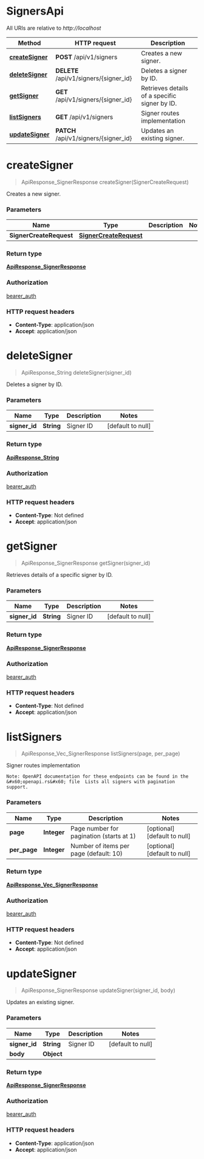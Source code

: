 # SignersApi

All URIs are relative to _http://localhost_

| Method                                         | HTTP request                           | Description                                   |
| ---------------------------------------------- | -------------------------------------- | --------------------------------------------- |
| [**createSigner**](SignersApi.md#createSigner) | **POST** /api/v1/signers               | Creates a new signer.                         |
| [**deleteSigner**](SignersApi.md#deleteSigner) | **DELETE** /api/v1/signers/{signer_id} | Deletes a signer by ID.                       |
| [**getSigner**](SignersApi.md#getSigner)       | **GET** /api/v1/signers/{signer_id}    | Retrieves details of a specific signer by ID. |
| [**listSigners**](SignersApi.md#listSigners)   | **GET** /api/v1/signers                | Signer routes implementation                  |
| [**updateSigner**](SignersApi.md#updateSigner) | **PATCH** /api/v1/signers/{signer_id}  | Updates an existing signer.                   |

<a name="createSigner"></a>

# **createSigner**

> ApiResponse_SignerResponse createSigner(SignerCreateRequest)

Creates a new signer.

### Parameters

| Name                    | Type                                                        | Description | Notes |
| ----------------------- | ----------------------------------------------------------- | ----------- | ----- |
| **SignerCreateRequest** | [**SignerCreateRequest**](../Models/SignerCreateRequest.md) |             |       |

### Return type

[**ApiResponse_SignerResponse**](../Models/ApiResponse_SignerResponse.md)

### Authorization

[bearer_auth](../README.md#bearer_auth)

### HTTP request headers

- **Content-Type**: application/json
- **Accept**: application/json

<a name="deleteSigner"></a>

# **deleteSigner**

> ApiResponse_String deleteSigner(signer_id)

Deletes a signer by ID.

### Parameters

| Name          | Type       | Description | Notes             |
| ------------- | ---------- | ----------- | ----------------- |
| **signer_id** | **String** | Signer ID   | [default to null] |

### Return type

[**ApiResponse_String**](../Models/ApiResponse_String.md)

### Authorization

[bearer_auth](../README.md#bearer_auth)

### HTTP request headers

- **Content-Type**: Not defined
- **Accept**: application/json

<a name="getSigner"></a>

# **getSigner**

> ApiResponse_SignerResponse getSigner(signer_id)

Retrieves details of a specific signer by ID.

### Parameters

| Name          | Type       | Description | Notes             |
| ------------- | ---------- | ----------- | ----------------- |
| **signer_id** | **String** | Signer ID   | [default to null] |

### Return type

[**ApiResponse_SignerResponse**](../Models/ApiResponse_SignerResponse.md)

### Authorization

[bearer_auth](../README.md#bearer_auth)

### HTTP request headers

- **Content-Type**: Not defined
- **Accept**: application/json

<a name="listSigners"></a>

# **listSigners**

> ApiResponse_Vec_SignerResponse listSigners(page, per_page)

Signer routes implementation

    Note: OpenAPI documentation for these endpoints can be found in the &#x60;openapi.rs&#x60; file  Lists all signers with pagination support.

### Parameters

| Name         | Type        | Description                              | Notes                        |
| ------------ | ----------- | ---------------------------------------- | ---------------------------- |
| **page**     | **Integer** | Page number for pagination (starts at 1) | [optional] [default to null] |
| **per_page** | **Integer** | Number of items per page (default: 10)   | [optional] [default to null] |

### Return type

[**ApiResponse_Vec_SignerResponse**](../Models/ApiResponse_Vec_SignerResponse.md)

### Authorization

[bearer_auth](../README.md#bearer_auth)

### HTTP request headers

- **Content-Type**: Not defined
- **Accept**: application/json

<a name="updateSigner"></a>

# **updateSigner**

> ApiResponse_SignerResponse updateSigner(signer_id, body)

Updates an existing signer.

### Parameters

| Name          | Type       | Description | Notes             |
| ------------- | ---------- | ----------- | ----------------- |
| **signer_id** | **String** | Signer ID   | [default to null] |
| **body**      | **Object** |             |                   |

### Return type

[**ApiResponse_SignerResponse**](../Models/ApiResponse_SignerResponse.md)

### Authorization

[bearer_auth](../README.md#bearer_auth)

### HTTP request headers

- **Content-Type**: application/json
- **Accept**: application/json
